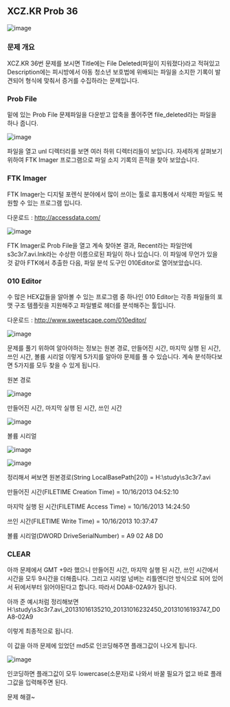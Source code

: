 ## XCZ.KR Prob 36

![image](https://user-images.githubusercontent.com/40850499/43685782-57499b24-98f4-11e8-842a-b841e3430795.png) 

### 문제 개요

XCZ.KR 36번 문제를 보시면 Title에는 File Deleted(파일이 지워졌다)라고 적혀있고 Description에는 피시방에서 아동 청소년 보호법에 위배되는 파일을 소지한 기록이 발견되어 형식에 맞춰서 증거를 수집하라는 문제입니다. 

### Prob File

밑에 있는 Prob File 문제파일을 다운받고 압축을 풀어주면 file_deleted라는 파일을 하나 줍니다.

![image](https://user-images.githubusercontent.com/40850499/43685794-a46cc3a4-98f4-11e8-9474-8907cbf02b7b.png) 

파일을 열고 unl 디렉터리를 보면 여러 하위 디렉터리들이 보입니다. 자세하게 살펴보기 위하여 FTK Imager 프로그램으로 파일 소지 기록의 흔적을 찾아 보았습니다.

### FTK Imager

FTK Imager는 디지털 포렌식 분야에서 많이 쓰이는 툴로 휴지통에서 삭제한 파일도 복원할 수 있는 프로그램 입니다.

다운로드 : http://accessdata.com/

![image](https://user-images.githubusercontent.com/40850499/43685797-b4ff2770-98f4-11e8-86c8-56570a8228c7.png) 

FTK Imager로 Prob File을 열고 계속 찾아본 결과, Recent라는 파일안에 s3c3r7.avi.lnk라는 수상한 이름으로된 파일이 하나 있습니다. 이 파일에 무언가 있을 것 같아 FTK에서 추출한 다음, 파일 분석 도구인 010Editor로 열어보았습니다.

### 010 Editor

수 많은 HEX값들을 알아볼 수 있는 프로그램 중 하나인 010 Editor는 각종 파일들의 포맷 구조 템플릿을 지원해주고 파일별로 헤더를 분석해주는 툴입니다.

다운로드 : http://www.sweetscape.com/010editor/

![image](https://user-images.githubusercontent.com/40850499/43685800-c97b7956-98f4-11e8-832c-7c78d01cc4b4.png) 

문제를 풀기 위하여 알아야하는 정보는 원본 경로, 만들어진 시간, 마지막 실행 된 시간, 쓰인 시간, 볼륨 시리얼 이렇게 5가지를 알아야 문제를 풀 수 있습니다. 계속 분석하다보면 5가지를 모두 찾을 수 있게 됩니다.

원본 경로  

![image](https://user-images.githubusercontent.com/40850499/43685804-d9409e84-98f4-11e8-88a1-be6fee6b0d31.png) 

만들어진 시간, 마지막 실행 된 시간, 쓰인 시간

![image](https://user-images.githubusercontent.com/40850499/43685809-e555fad4-98f4-11e8-9ceb-7807301155cf.png) 

볼륨 시리얼

![image](https://user-images.githubusercontent.com/40850499/43685811-f06db7fe-98f4-11e8-9343-169a76a0c449.png) 

![image](https://user-images.githubusercontent.com/40850499/43685814-fce92f36-98f4-11e8-8445-edb35a142988.png) 

정리해서 써보면 원본경로(String LocalBasePath[20]) = H:\study\s3c3r7.avi

만들어진 시간(FILETIME Creation Time) = 10/16/2013 04:52:10

마지막 실행 된 시간(FILETIME Access Time) = 10/16/2013 14:24:50

쓰인 시간(FILETIME Write Time) = 10/16/2013 10:37:47

볼륨 시리얼(DWORD DriveSerialNumber) = A9 02 A8 D0

### CLEAR

아까 문제에서 GMT +9라 했으니 만들어진 시간, 마지막 실행 된 시간, 쓰인 시간에서 시간을 모두 9시간을 더해줍니다. 그리고 시리얼 넘버는 리틀엔디안 방식으로 되어 있어서 뒤에서부터 읽어야된다고 합니다. 따라서 D0A8-02A9가 됩니다.

아까 준 예시처럼 정리해보면 H:\study\s3c3r7.avi_20131016135210_20131016232450_20131016193747_D0A8-02A9

이렇게 최종적으로 됩니다.

이 값을 아까 문제에 있었던 md5로 인코딩해주면 플래그값이 나오게 됩니다.

![image](https://user-images.githubusercontent.com/40850499/43685816-08eab6b0-98f5-11e8-9e81-fd93026fc260.png) 

인코딩하면 플래그값이 모두 lowercase(소문자)로 나와서 바꿀 필요가 없고 바로 플래그값을 입력해주면 된다.

문제 해결~

